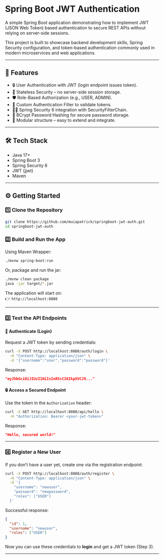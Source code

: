 # Spring Boot JWT Authentication

A simple Spring Boot application demonstrating how to implement JWT (JSON Web Token) based authentication to secure REST APIs without relying on server-side sessions.

This project is built to showcase backend development skills, Spring Security configuration, and token-based authentication commonly used in modern microservices and web applications.

---

## 🚀 Features
- 🔒 User Authentication with JWT (login endpoint issues token).
- 🚫 Stateless Security – no server-side session storage.
- 🛡️ Role-Based Authorization (e.g., USER, ADMIN).
- 🔑 Custom Authentication Filter to validate tokens.
- 🧑‍💻 Spring Security 6 integration with SecurityFilterChain.
- 💾 BCrypt Password Hashing for secure password storage.
- 📂 Modular structure – easy to extend and integrate.

---

## 🛠️ Tech Stack
- Java 17+
- Spring Boot 3
- Spring Security 6
- JWT (jjwt)
- Maven

---

## ⚙️ Getting Started

### 1️⃣ Clone the Repository
```bash
git clone https://github.com/muiapatrick/springboot-jwt-auth.git
cd springboot-jwt-auth
```

### 2️⃣ Build and Run the App
Using Maven Wrapper:
```bash
./mvnw spring-boot:run
```

Or, package and run the jar:
```bash
./mvnw clean package
java -jar target/*.jar
```

The application will start on:  
👉 `http://localhost:8080`

---

### 3️⃣ Test the API Endpoints

#### 🔑 Authenticate (Login)
Request a JWT token by sending credentials:
```bash
curl -X POST http://localhost:8080/auth/login \
  -H "Content-Type: application/json" \
  -d '{"username":"user","password":"password"}'
```

Response:
```json
"eyJhbGciOiJIUzI1NiIsInR5cCI6IkpXVCJ9..."
```

#### 🔒 Access a Secured Endpoint
Use the token in the `Authorization` header:
```bash
curl -X GET http://localhost:8080/api/hello \
  -H "Authorization: Bearer <your-jwt-token>"
```

Response:
```json
"Hello, secured world!"
```

---

### 4️⃣ Register a New User
If you don’t have a user yet, create one via the registration endpoint:
```bash
curl -X POST http://localhost:8080/auth/register \
  -H "Content-Type: application/json" \
  -d '{
    "username": "newuser",
    "password": "newpassword",
    "roles": ["USER"]
  }'
```

Successful response:
```json
{
  "id": 1,
  "username": "newuser",
  "roles": ["USER"]
}
```

Now you can use these credentials to **login** and get a JWT token (Step 3).

---



